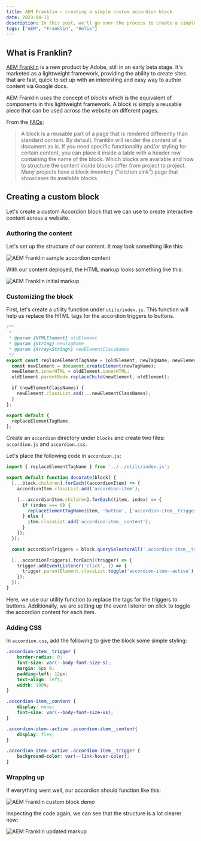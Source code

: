 ```yaml
---
title: AEM Franklin — creating a simple custom accordion block
date: 2023-04-11
description: In this post, we'll go over the process to create a simple accordion block in Franklin.
tags: ["AEM", "Franklin", "Helix"]
---
```


## What is Franklin?

[AEM Franklin](https://www.hlx.live/home) is a new product by Adobe, still in an early beta stage. It's marketed as a lightweight framework, providing the ability to create sites that are fast, quick to set up with an interesting and easy way to author content via Google docs.

AEM Franklin uses the concept of _blocks_ which is the equivalent of components in this lightweight framework. A block is simply a reusable piece that can be used across the website on different pages.

From the [FAQs](https://www.hlx.live/docs/faq):

> A block is a reusable part of a page that is rendered differently than standard content. By default, Franklin will render the content of a document as is. If you need specific functionality and/or styling for certain content, you can place it inside a table with a header row containing the name of the block. Which blocks are available and how to structure the content inside blocks differ from project to project. Many projects have a block inventory ("kitchen sink") page that showcases its available blocks.

## Creating a custom block

Let's create a custom Accordion block that we can use to create interactive content across a website.

### Authoring the content

Let's set up the structure of our content. It may look something like this:

![AEM Franklin sample accordion content](/images/posts/aem-franklin-simple-custom-accordion-block/franklin-accordion-sample-content.png)

With our content deployed, the HTML markup looks something like this:

![AEM Franklin initial markup](/images/posts/aem-franklin-simple-custom-accordion-block/franklin-accordion-initial-markup.png)

### Customizing the block

First, let's create a utility function under `utils/index.js`. This function will help us replace the HTML tags for the accordion triggers to buttons.

```js
/**
 *
 * @param {HTMLElement} oldElement
 * @param {String} newTagName
 * @param {Array<String>} newElementClassNames
 */
export const replaceElementTagName = (oldElement, newTagName, newElementClassNames) => {
  const newElement = document.createElement(newTagName);
  newElement.innerHTML = oldElement.innerHTML;
  oldElement.parentNode.replaceChild(newElement, oldElement);

  if (newElementClassNames) {
    newElement.classList.add(...newElementClassNames);
  }
};

export default {
  replaceElementTagName,
};
```

Create an `accordion` directory under `blocks` and create two files: `accordion.js` and `accordion.css`.

Let's place the following code in `accordion.js`:

```js
import { replaceElementTagName } from '../../utils/index.js';

export default function decorate(block) {
  [...block.children].forEach((accordionItem) => {
    accordionItem.classList.add('accordion-item');

    [...accordionItem.children].forEach((item, index) => {
      if (index === 0) {
        replaceElementTagName(item, 'button', ['accordion-item__trigger']);
      } else {
        item.classList.add('accordion-item__content');
      }
    });
  });

  const accordionTriggers = block.querySelectorAll('.accordion-item__trigger');

  [...accordionTriggers].forEach((trigger) => {
    trigger.addEventListener('click', () => {
      trigger.parentElement.classList.toggle('accordion-item--active');
    });
  });
}

```

Here, we use our utility function to replace the tags for the triggers to buttons. Additionally, we are setting up the event listener on click to toggle the accordion content for each item.

### Adding CSS

In `accordion.css`, add the following to give the block some simple styling:

```css
.accordion-item__trigger {
    border-radius: 0;
    font-size: var(--body-font-size-s);
    margin: 6px 0;
    padding-left: 12px;
    text-align: left;
    width: 100%;
}

.accordion-item__content {
    display: none;
    font-size: var(--body-font-size-xs);
}

.accordion-item--active .accordion-item__content{
    display: flex;
}

.accordion-item--active .accordion-item__trigger {
    background-color: var(--link-hover-color);
}
```

### Wrapping up

If everything went well, our accordion should function like this:

![AEM Franklin custom block demo](/images/posts/aem-franklin-simple-custom-accordion-block/franklin-accordion-demo.gif)

Inspecting the code again, we can see that the structure is a lot clearer now:

![AEM Franklin updated markup](/images/posts/aem-franklin-simple-custom-accordion-block/franklin-accordion-updated-markup.png)
